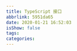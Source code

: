 ```yaml
---
title: TypeScript 接口
abbrlink: 5951da65
date: 2020-01-21 16:52:03
isShow: false
tags:
categories:
---
```

